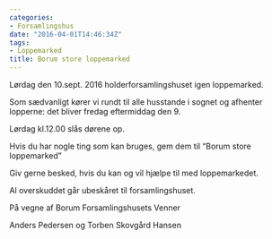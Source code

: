 ```yaml
---
categories:
- Forsamlingshus
date: "2016-04-01T14:46:34Z"
tags:
- Loppemarked
title: Borum store loppemarked
---
```


Lørdag den 10.sept. 2016 holderforsamlingshuset igen loppemarked.

Som sædvanligt kører vi rundt til alle husstande i sognet og afhenter lopperne: det bliver fredag eftermiddag den 9.

Lørdag kl.12.00 slås dørene op.

Hvis du har nogle ting som kan bruges, gem dem til “Borum store loppemarked”

Giv gerne besked, hvis du kan og vil hjælpe til med loppemarkedet.

Al overskuddet går ubeskåret til forsamlingshuset.

På vegne af Borum Forsamlingshusets Venner

Anders Pedersen og Torben Skovgård Hansen